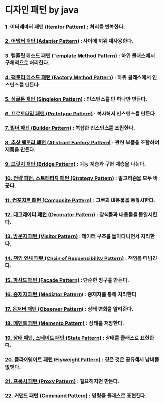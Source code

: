 # 디자인 패턴 by java

### [1. 이터레이터 패턴 (Iterator Pattern)](summary/iterator.md) : 처리를 반복한다.
### [2. 어댑터 패턴 (Adapter Pattern)](summary/adapter.md) : 사이에 끼워 재사용한다.
### [3. 템플릿 메소드 패턴 (Template Method Pattern)](summary/template_method.md) : 하위 클래스에서 구체적으로 처리한다.
### [4. 팩토리 메소드 패턴 (Factory Method Pattern)](summary/factory_method.md) : 하위 클래스에서 인스턴스를 만든다.
### [5. 싱글톤 패턴 (Singleton Pattern)](summary/singleton.md) : 인스턴스를 단 하나만 만든다.
### [6. 프로토타입 패턴 (Prototype Pattern)](summary/prototype.md) : 복사해서 인스턴스를 만든다.
### [7. 빌더 패턴 (Builder Pattern)](summary/builder.md) : 복잡한 인스턴스를 조립한다.
### [8. 추상 팩토리 패턴 (Abstract Factory Pattern)](summary/abstract_factory.md) : 관련 부품을 조합하여 제품을 만든다.
### [9. 브릿지 패턴 (Bridge Pattern)](summary/bridge.md) : 기능 계층과 구현 계층을 나눈다.
### [10. 전략 패턴, 스트래티지 패턴 (Strategy Pattern)](summary/strategy.md) : 알고리즘을 모두 바꾼다.
### [11. 컴포지트 패턴 (Composite Pattern)](summary/composite.md) : 그릇과 내용물을 동일시한다.
### [12. 데코레이터 패턴 (Decorator Pattern)](summary/decorator.md) : 장식틀과 내용물을 동일시한다.
### [13. 방문자 패턴 (Visitor Pattern)](summary/visitor.md) : 데이터 구조를 돌아다니면서 처리한다.
### [14. 책임 연쇄 패턴 (Chain of Responsibility Pattern)](summary/chain_of_responsibility.md) : 책임을 떠넘긴다.
### [15. 파사드 패턴 (Facade Pattern)](summary/facade.md) : 단순한 창구를 만든다.
### [16. 중재자 패턴 (Mediator Pattern)](summary/mediator.md) : 중재자를 통해 처리한다.
### [17. 옵저버 패턴 (Observer Pattern)](summary/observer.md) : 상태 변화를 알려준다.
### [18. 메멘토 패턴 (Memento Pattern)](summary/memento.md) : 상태를 저장한다.
### [19. 상태 패턴, 스테이트 패턴 (State Pattern)](summary/state.md) : 상태를 클래스로 표현한다.
### [20. 플라이웨이트 패턴 (Flyweight Pattern)](summary/flyweight.md) : 같은 것은 공유해서 낭비를 없앤다.
### [21. 프록시 패턴 (Proxy Pattern)](summary/proxy.md) : 필요해지면 만든다.
### [22. 커맨드 패턴 (Command Pattern)](summary/command.md) : 명령을 클래스로 표현한다.
